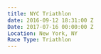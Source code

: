 ```yaml
---
title: NYC Triathlon
date: 2016-09-12 18:31:00 Z
Date: 2017-07-16 00:00:00 Z
Location: New York, NY
Race Type: Triathlon
---
```


